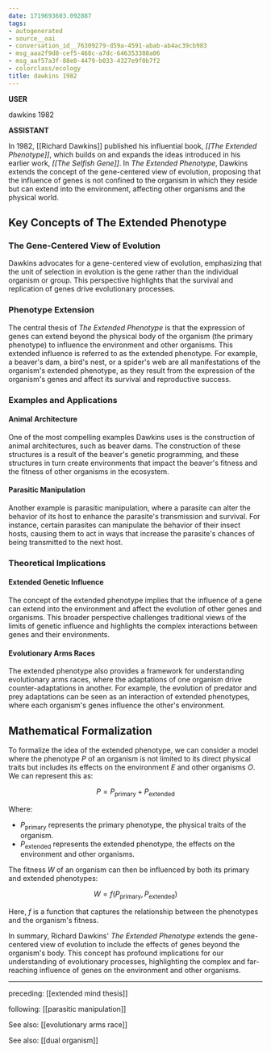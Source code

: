 ```yaml
---
date: 1719693603.092887
tags:
- autogenerated
- source__oai
- conversation_id__76309279-d59a-4591-abab-ab4ac39cb983
- msg_aaa2f9d8-cef5-468c-a7dc-646353388a06
- msg_aaf57a3f-88e0-4479-b033-4327e9f0b7f2
- colorclass/ecology
title: dawkins 1982
---
```


**USER**

dawkins 1982


**ASSISTANT**

In 1982, [[Richard Dawkins]] published his influential book, *[[The Extended Phenotype]]*, which builds on and expands the ideas introduced in his earlier work, *[[The Selfish Gene]]*. In *The Extended Phenotype*, Dawkins extends the concept of the gene-centered view of evolution, proposing that the influence of genes is not confined to the organism in which they reside but can extend into the environment, affecting other organisms and the physical world.

## Key Concepts of The Extended Phenotype

### The Gene-Centered View of Evolution

Dawkins advocates for a gene-centered view of evolution, emphasizing that the unit of selection in evolution is the gene rather than the individual organism or group. This perspective highlights that the survival and replication of genes drive evolutionary processes.

### Phenotype Extension

The central thesis of *The Extended Phenotype* is that the expression of genes can extend beyond the physical body of the organism (the primary phenotype) to influence the environment and other organisms. This extended influence is referred to as the extended phenotype. For example, a beaver's dam, a bird's nest, or a spider's web are all manifestations of the organism's extended phenotype, as they result from the expression of the organism's genes and affect its survival and reproductive success.

### Examples and Applications

#### Animal Architecture

One of the most compelling examples Dawkins uses is the construction of animal architectures, such as beaver dams. The construction of these structures is a result of the beaver's genetic programming, and these structures in turn create environments that impact the beaver's fitness and the fitness of other organisms in the ecosystem.

#### Parasitic Manipulation

Another example is parasitic manipulation, where a parasite can alter the behavior of its host to enhance the parasite's transmission and survival. For instance, certain parasites can manipulate the behavior of their insect hosts, causing them to act in ways that increase the parasite's chances of being transmitted to the next host.

### Theoretical Implications

#### Extended Genetic Influence

The concept of the extended phenotype implies that the influence of a gene can extend into the environment and affect the evolution of other genes and organisms. This broader perspective challenges traditional views of the limits of genetic influence and highlights the complex interactions between genes and their environments.

#### Evolutionary Arms Races

The extended phenotype also provides a framework for understanding evolutionary arms races, where the adaptations of one organism drive counter-adaptations in another. For example, the evolution of predator and prey adaptations can be seen as an interaction of extended phenotypes, where each organism's genes influence the other's environment.

## Mathematical Formalization

To formalize the idea of the extended phenotype, we can consider a model where the phenotype $P$ of an organism is not limited to its direct physical traits but includes its effects on the environment $E$ and other organisms $O$. We can represent this as:

$$
P = P_{\text{primary}} + P_{\text{extended}}
$$

Where:
- $P_{\text{primary}}$ represents the primary phenotype, the physical traits of the organism.
- $P_{\text{extended}}$ represents the extended phenotype, the effects on the environment and other organisms.

The fitness $W$ of an organism can then be influenced by both its primary and extended phenotypes:

$$
W = f(P_{\text{primary}}, P_{\text{extended}})
$$

Here, $f$ is a function that captures the relationship between the phenotypes and the organism's fitness.

In summary, Richard Dawkins' *The Extended Phenotype* extends the gene-centered view of evolution to include the effects of genes beyond the organism's body. This concept has profound implications for our understanding of evolutionary processes, highlighting the complex and far-reaching influence of genes on the environment and other organisms.


---

preceding: [[extended mind thesis]]  


following: [[parasitic manipulation]]

See also: [[evolutionary arms race]]


See also: [[dual organism]]